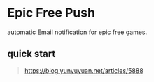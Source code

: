 # Epic Free Push
automatic Email notification for epic free games.

## quick start
> https://blog.yunyuyuan.net/articles/5888
